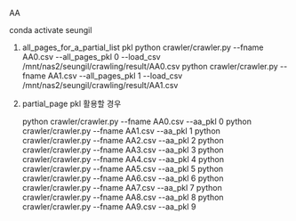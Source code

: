 AA 

conda activate seungil

1) all_pages_for_a_partial_list pkl
	python crawler/crawler.py --fname AA0.csv --all_pages_pkl 0 --load_csv /mnt/nas2/seungil/crawling/result/AA0.csv
	python crawler/crawler.py --fname AA1.csv --all_pages_pkl 1 --load_csv /mnt/nas2/seungil/crawling/result/AA1.csv
	

2) partial_page pkl 활용할 경우 

	python crawler/crawler.py --fname AA0.csv --aa_pkl 0
	python crawler/crawler.py --fname AA1.csv --aa_pkl 1
	python crawler/crawler.py --fname AA2.csv --aa_pkl 2
	python crawler/crawler.py --fname AA3.csv --aa_pkl 3
	python crawler/crawler.py --fname AA4.csv --aa_pkl 4
	python crawler/crawler.py --fname AA5.csv --aa_pkl 5
	python crawler/crawler.py --fname AA6.csv --aa_pkl 6
	python crawler/crawler.py --fname AA7.csv --aa_pkl 7
	python crawler/crawler.py --fname AA8.csv --aa_pkl 8
	python crawler/crawler.py --fname AA9.csv --aa_pkl 9